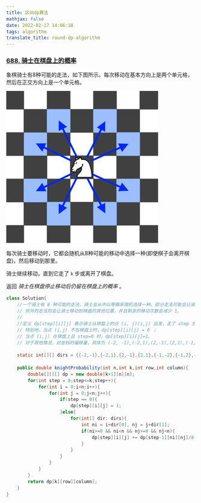 ```yaml
---
title: 区间dp算法
mathjax: false
date: 2022-02-17 14:06:18
tags: algorithm
translate_title: round-dp-algorithm
---
```


### [688\. 骑士在棋盘上的概率](https://leetcode-cn.com/problems/knight-probability-in-chessboard/)

象棋骑士有8种可能的走法，如下图所示。每次移动在基本方向上是两个单元格，然后在正交方向上是一个单元格。

![](https://raw.githubusercontent.com/Kayleh/cdn4/main/knight.png)

每次骑士要移动时，它都会随机从8种可能的移动中选择一种(即使棋子会离开棋盘)，然后移动到那里。

骑士继续移动，直到它走了 `k` 步或离开了棋盘。

返回 _骑士在棋盘停止移动后仍留在棋盘上的概率_ 。


```java
class Solution{
    //一个骑士有 8 种可能的走法，骑士会从中以等概率随机选择一种。部分走法可能会让骑士离开棋盘，
    // 另外的走法则会让骑士移动到棋盘的其他位置，并且剩余的移动次数会减少 1。
    //
    //定义 dp[step][i][j] 表示骑士从棋盘上的点 (i, j)(i,j) 出发，走了 step 步时仍然留在棋盘上的概率。
    // 特别地，当点 (i,j) 不在棋盘上时，dp[step][i][j] = 0 ；
    // 当点 (i,j) 在棋盘上且 step=0 时，dp[step][i][j]=1。
    // 对于其他情况，对坐标的偏移量，具体为 (-2, -1),(-2,1),(2,-1),(2,1),(-1,-2),(-1,2),(1,-2),(1,2)(−2,−1),(−2,1),(2,−1),(2,1),(−1,−2),(−1,2),(1,−2),(1,2) 共 88 种。

    static int[][] dirs = {{-2,-1},{-2,1},{2,-1},{2,1},{-1,-2},{-1,2},{1,-2},{1,2}};

    public double knightProbability(int n,int k,int row,int column){
        double[][][] dp = new double[k+1][n][n];
        for(int step = 0;step<=k;step++){
            for(int i = 0;i<n;i++){
                for(int j = 0;j<n;j++){
                    if(step == 0){
                        dp[step][i][j] = 1;
                    }else{
                        for(int[] dir: dirs){
                            int ni = i+dir[0], nj = j+dir[1];
                            if(ni>=0 && ni<n && nj>=0 && nj<n){
                                dp[step][i][j] += dp[step-1][ni][nj]/8;
                            }
                        }
                    }
                }
            }
        }
        return dp[k][row][column];
    }
}
```